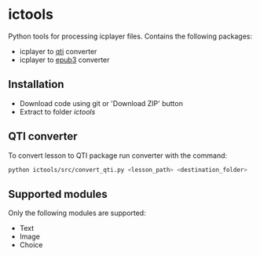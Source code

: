 # ictools

Python tools for processing icplayer files. Contains the following packages:
* icplayer to [qti](http://www.imsglobal.org/question/) converter
* icplayer to [epub3](http://idpf.org/epub/30) converter

## Installation
* Download code using git or 'Download ZIP' button
* Extract to folder _ictools_

## QTI converter
To convert lesson to QTI package run converter with the command:
```sh
python ictools/src/convert_qti.py <lesson_path> <destination_folder>
```


## Supported modules
Only the following modules are supported:
* Text
* Image
* Choice
